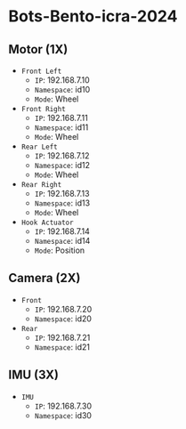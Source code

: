 # Bots-Bento-icra-2024

## Motor (1X)
- `Front Left`
    - `IP`: 192.168.7.10
    - `Namespace`: id10
    - `Mode`: Wheel
- `Front Right` 
    - `IP`: 192.168.7.11
    - `Namespace`: id11
    - `Mode`: Wheel
- `Rear Left`
    - `IP`: 192.168.7.12
    - `Namespace`: id12
    - `Mode`: Wheel
- `Rear Right`
    - `IP`: 192.168.7.13
    - `Namespace`: id13
    - `Mode`: Wheel
- `Hook Actuator`
    - `IP`: 192.168.7.14
    - `Namespace`: id14
    - `Mode`: Position

## Camera (2X)
- `Front`
    - `IP`: 192.168.7.20
    - `Namespace`: id20
- `Rear`
    - `IP`: 192.168.7.21
    - `Namespace`: id21

## IMU (3X)
- `IMU`
    - `IP`: 192.168.7.30
    - `Namespace`: id30